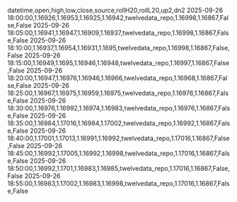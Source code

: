 datetime,open,high,low,close,source,rollH20,rollL20,up2,dn2
2025-09-26 18:00:00,1.16926,1.16953,1.16925,1.16942,twelvedata_repo,1.16998,1.16867,False,False
2025-09-26 18:05:00,1.16941,1.16947,1.16909,1.16937,twelvedata_repo,1.16998,1.16867,False,False
2025-09-26 18:10:00,1.16937,1.16954,1.16931,1.1695,twelvedata_repo,1.16998,1.16867,False,False
2025-09-26 18:15:00,1.16949,1.1695,1.16946,1.16948,twelvedata_repo,1.16997,1.16867,False,False
2025-09-26 18:20:00,1.16947,1.16976,1.16946,1.16966,twelvedata_repo,1.16968,1.16867,False,False
2025-09-26 18:25:00,1.16967,1.16975,1.16959,1.16975,twelvedata_repo,1.16976,1.16867,False,False
2025-09-26 18:30:00,1.16976,1.16992,1.16974,1.16983,twelvedata_repo,1.16976,1.16867,False,False
2025-09-26 18:35:00,1.16984,1.17016,1.16984,1.17002,twelvedata_repo,1.16992,1.16867,False,False
2025-09-26 18:40:00,1.17001,1.17013,1.16991,1.16992,twelvedata_repo,1.17016,1.16867,False,False
2025-09-26 18:45:00,1.16992,1.17005,1.16992,1.16998,twelvedata_repo,1.17016,1.16867,False,False
2025-09-26 18:50:00,1.16992,1.1701,1.16983,1.16985,twelvedata_repo,1.17016,1.16867,False,False
2025-09-26 18:55:00,1.16983,1.17002,1.16983,1.16998,twelvedata_repo,1.17016,1.16867,False,False
